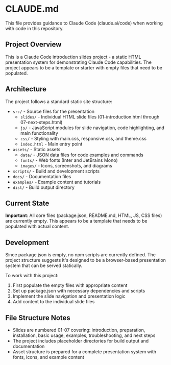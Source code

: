 # CLAUDE.md

This file provides guidance to Claude Code (claude.ai/code) when working with code in this repository.

## Project Overview

This is a Claude Code introduction slides project - a static HTML presentation system for demonstrating Claude Code capabilities. The project appears to be a template or starter with empty files that need to be populated.

## Architecture

The project follows a standard static site structure:

- `src/` - Source files for the presentation
  - `slides/` - Individual HTML slide files (01-introduction.html through 07-next-steps.html)
  - `js/` - JavaScript modules for slide navigation, code highlighting, and main functionality
  - `css/` - Styling with main.css, responsive.css, and theme.css
  - `index.html` - Main entry point
- `assets/` - Static assets
  - `data/` - JSON data files for code examples and commands
  - `fonts/` - Web fonts (Inter and JetBrains Mono)
  - `images/` - Icons, screenshots, and diagrams
- `scripts/` - Build and development scripts
- `docs/` - Documentation files
- `examples/` - Example content and tutorials
- `dist/` - Build output directory

## Current State

**Important**: All core files (package.json, README.md, HTML, JS, CSS files) are currently empty. This appears to be a template that needs to be populated with actual content.

## Development

Since package.json is empty, no npm scripts are currently defined. The project structure suggests it's designed to be a browser-based presentation system that can be served statically.

To work with this project:
1. First populate the empty files with appropriate content
2. Set up package.json with necessary dependencies and scripts
3. Implement the slide navigation and presentation logic
4. Add content to the individual slide files

## File Structure Notes

- Slides are numbered 01-07 covering: introduction, preparation, installation, basic usage, examples, troubleshooting, and next steps
- The project includes placeholder directories for build output and documentation
- Asset structure is prepared for a complete presentation system with fonts, icons, and example content